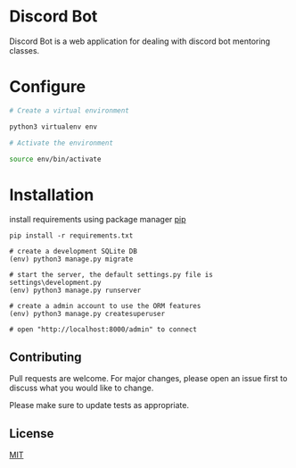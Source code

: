 # Discord Bot

Discord Bot is a web application for dealing with discord bot mentoring classes.


# Configure
```bash
# Create a virtual environment

python3 virtualenv env

# Activate the environment

source env/bin/activate
```
# Installation
install requirements using package manager [pip](https://pip.pypa.io/en/stable/)
```
pip install -r requirements.txt

# create a development SQLite DB
(env) python3 manage.py migrate

# start the server, the default settings.py file is settings\development.py
(env) python3 manage.py runserver

# create a admin account to use the ORM features
(env) python3 manage.py createsuperuser

# open "http://localhost:8000/admin" to connect 
```

## Contributing
Pull requests are welcome. For major changes, please open an issue first to discuss what you would like to change.

Please make sure to update tests as appropriate.

## License
[MIT](https://choosealicense.com/licenses/mit/)
